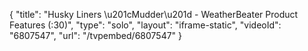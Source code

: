 {
    "title": "Husky Liners \u201cMudder\u201d - WeatherBeater Product Features (:30)",
    "type": "solo",
    "layout": "iframe-static",
    "videoId": "6807547",
    "url": "\/tvpembed\/6807547"
}